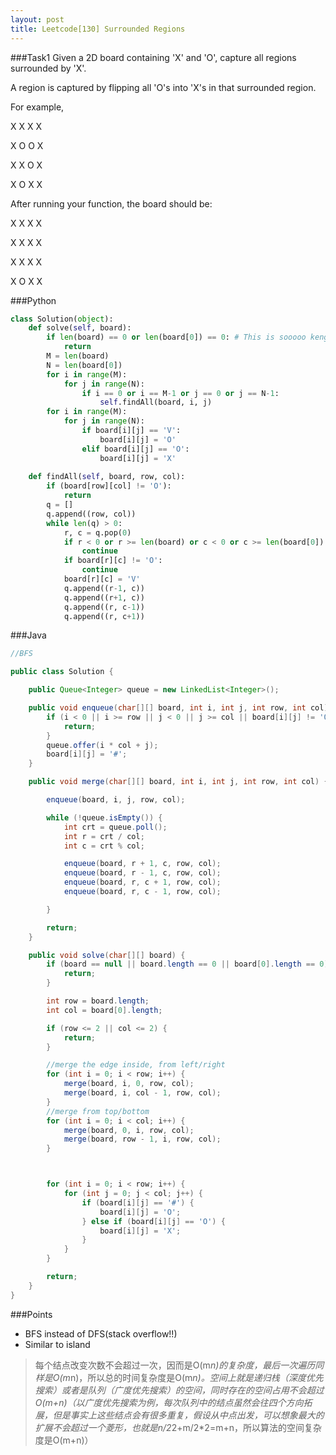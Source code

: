 ```yaml
---
layout: post
title: Leetcode[130] Surrounded Regions
---
```

###Task1
Given a 2D board containing 'X' and 'O', capture all regions surrounded by 'X'.

A region is captured by flipping all 'O's into 'X's in that surrounded region.

For example,

X X X X

X O O X

X X O X

X O X X

After running your function, the board should be:

X X X X

X X X X

X X X X

X O X X

###Python
```python
class Solution(object):
    def solve(self, board):
        if len(board) == 0 or len(board[0]) == 0: # This is sooooo keng
            return
        M = len(board)
        N = len(board[0])
        for i in range(M):
            for j in range(N):
                if i == 0 or i == M-1 or j == 0 or j == N-1:
                    self.findAll(board, i, j)
        for i in range(M):
            for j in range(N):
                if board[i][j] == 'V':
                    board[i][j] = 'O'
                elif board[i][j] == 'O':
                    board[i][j] = 'X'
        
    def findAll(self, board, row, col):
        if (board[row][col] != 'O'):
            return
        q = []
        q.append((row, col))
        while len(q) > 0:
            r, c = q.pop(0)
            if r < 0 or r >= len(board) or c < 0 or c >= len(board[0]):
                continue
            if board[r][c] != 'O':
                continue
            board[r][c] = 'V'
            q.append((r-1, c))
            q.append((r+1, c))
            q.append((r, c-1))
            q.append((r, c+1))
```
###Java

```java
//BFS

public class Solution {

    public Queue<Integer> queue = new LinkedList<Integer>();

    public void enqueue(char[][] board, int i, int j, int row, int col) {
        if (i < 0 || i >= row || j < 0 || j >= col || board[i][j] != 'O') {
            return;
        }
        queue.offer(i * col + j);
        board[i][j] = '#';
    }

    public void merge(char[][] board, int i, int j, int row, int col) {

        enqueue(board, i, j, row, col);

        while (!queue.isEmpty()) {
            int crt = queue.poll();
            int r = crt / col;
            int c = crt % col;

            enqueue(board, r + 1, c, row, col);
            enqueue(board, r - 1, c, row, col);
            enqueue(board, r, c + 1, row, col);
            enqueue(board, r, c - 1, row, col);

        }

        return;
    }

    public void solve(char[][] board) {
        if (board == null || board.length == 0 || board[0].length == 0) {
        	return;
        }

        int row = board.length;
        int col = board[0].length;

        if (row <= 2 || col <= 2) {
        	return;
        }

        //merge the edge inside, from left/right
        for (int i = 0; i < row; i++) {
            merge(board, i, 0, row, col);
            merge(board, i, col - 1, row, col);
        }
        //merge from top/bottom
        for (int i = 0; i < col; i++) {
            merge(board, 0, i, row, col);
            merge(board, row - 1, i, row, col);
        }



        for (int i = 0; i < row; i++) {
        	for (int j = 0; j < col; j++) {
        		if (board[i][j] == '#') {
        			board[i][j] = 'O';
        		} else if (board[i][j] == 'O') {
                    board[i][j] = 'X';
                }
        	}
        }

        return;
    }
}

```

###Points

* BFS instead of DFS(stack overflow!!)
* Similar to island

> 每个结点改变次数不会超过一次，因而是O(m*n)的复杂度，最后一次遍历同样是O(m*n)，所以总的时间复杂度是O(m*n)。空间上就是递归栈（深度优先搜索）或者是队列（广度优先搜索）的空间，同时存在的空间占用不会超过O(m+n)（以广度优先搜索为例，每次队列中的结点虽然会往四个方向拓展，但是事实上这些结点会有很多重复，假设从中点出发，可以想象最大的扩展不会超过一个菱形，也就是n/2*2+m/2*2=m+n，所以算法的空间复杂度是O(m+n)）